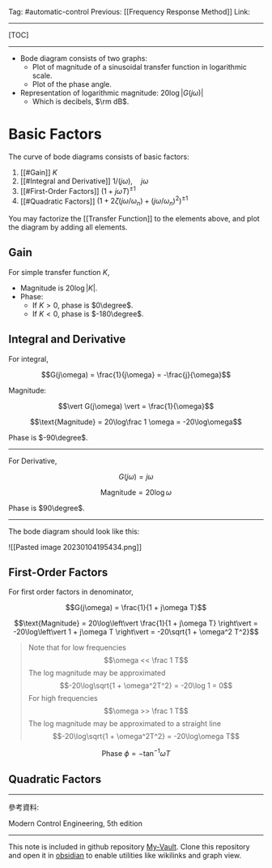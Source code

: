 Tag: #automatic-control 
Previous: [[Frequency Response Method]]
Link: 

---

[TOC]

---

- Bode diagram consists of two graphs:
	- Plot of magnitude of a sinusoidal transfer function in logarithmic scale.
	- Plot of the phase angle.
- Representation of logarithmic magnitude: $20\log\vert G(j\omega) \vert$
	- Which is decibels, $\rm dB$.

# Basic Factors

The curve of bode diagrams consists of basic factors:

1. [[#Gain]] $K$
2. [[#Integral and Derivative]] $1/(j\omega), \quad j\omega$
3. [[#First-Order Factors]] $(1 + j\omega T)^{\pm 1}$
4. [[#Quadratic Factors]] $(1 + 2\zeta(j\omega / \omega_n) + (j\omega/\omega_n)^2)^{\pm 1}$

You may factorize the [[Transfer Function]] to the elements above, and plot the diagram by adding all elements.

## Gain

For simple transfer function $K$,

- Magnitude is $20\log \vert K\vert$.
- Phase:
	- If $K>0$, phase is $0\degree$.
	- If $K < 0$, phase is $-180\degree$.

## Integral and Derivative

For integral,

$$G(j\omega) = \frac{1}{j\omega} = -\frac{j}{\omega}$$

Magnitude:

$$\vert G(j\omega) \vert = \frac{1}{\omega}$$

$$\text{Magnitude} = 20\log\frac 1 \omega = -20\log\omega$$

Phase is $-90\degree$.

---

For Derivative,

$$G(j\omega) = j\omega$$

$$\text{Magnitude} = 20\log\omega$$

Phase is $90\degree$.

---

The bode diagram should look like this:

![[Pasted image 20230104195434.png]]

## First-Order Factors

For first order factors in denominator,

$$G(j\omega) = \frac{1}{1 + j\omega T}$$

$$\text{Magnitude} = 20\log\left\vert \frac{1}{1 + j\omega T} \right\vert = -20\log\left\vert 1 + j\omega T \right\vert = -20\sqrt{1 + \omega^2 T^2}$$

> Note that for low frequencies
> $$\omega << \frac 1 T$$
> The log magnitude may be approximated
> $$-20\log\sqrt{1 + \omega^2T^2} = -20\log 1 = 0$$
> For high frequencies
> $$\omega >> \frac 1 T$$
> The log magnitude may be approximated to a straight line
> $$-20\log\sqrt{1 + \omega^2T^2} = -20\log\omega T$$

$$\text{Phase } \phi = -\tan^{-1}\omega T$$



## Quadratic Factors

---

參考資料:

Modern Control Engineering, 5th edition

---

This note is included in github repository [My-Vault](https://github.com/LittleD3092/My-Vault.git). Clone this repository and open it in [obsidian](https://obsidian.md/) to enable utilities like wikilinks and graph view.